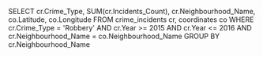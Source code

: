SELECT cr.Crime_Type, SUM(cr.Incidents_Count), cr.Neighbourhood_Name, co.Latitude, co.Longitude
FROM crime_incidents cr, coordinates co
WHERE cr.Crime_Type = 'Robbery' AND cr.Year >= 2015 AND cr.Year <= 2016 AND cr.Neighbourhood_Name = co.Neighbourhood_Name
GROUP BY cr.Neighbourhood_Name
